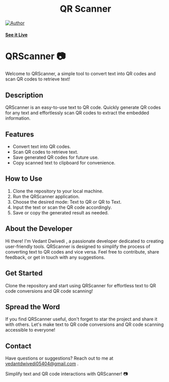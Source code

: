 <h1 align="center">
    QR Scanner
</h1>

[![Author](https://img.shields.io/badge/author-vedant-dwivedi)](https://github.com/vedant-dwivedi)


#### [See it Live](#)

# QRScanner 📷

Welcome to QRScanner, a simple tool to convert text into QR codes and scan QR codes to retrieve text!

## Description

QRScanner is an easy-to-use text to QR code. Quickly generate QR codes for any text and effortlessly scan QR codes to extract the embedded information.

## Features

- Convert text into QR codes.
- Scan QR codes to retrieve text.
- Save generated QR codes for future use.
- Copy scanned text to clipboard for convenience.

## How to Use

1. Clone the repository to your local machine.
2. Run the QRScanner application.
3. Choose the desired mode: Text to QR or QR to Text.
4. Input the text or scan the QR code accordingly.
5. Save or copy the generated result as needed.

## About the Developer

Hi there! I'm Vedant Dwivedi , a passionate developer dedicated to creating user-friendly tools. QRScanner is designed to simplify the process of converting text to QR codes and vice versa. Feel free to contribute, share feedback, or get in touch with any suggestions.

## Get Started

Clone the repository and start using QRScanner for effortless text to QR code conversions and QR code scanning!

## Spread the Word

If you find QRScanner useful, don't forget to star the project and share it with others. Let's make text to QR code conversions and QR code scanning accessible to everyone!

## Contact

Have questions or suggestions? Reach out to me at vedantdwivedi05404@gmail.com .

Simplify text and QR code interactions with QRScanner! 📷
